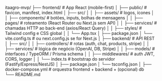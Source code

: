 




itaagro-mvp/
├── frontend/                # App React (mobile-first)
│   ├── public/              # favicon, manifest, index.html
│   ├── src/
│   │   ├── assets/          # logos, ícones
│   │   ├── components/      # botões, inputs, bolhas de mensagens
│   │   ├── pages/           # roteamento (React Router ou Next.js sem API)
│   │   ├── services/        # chamadas HTTP ao back-end (axios/React Query)
│   │   ├── styles/          # Tailwind config e CSS global
│   │   └── App.tsx
│   ├── package.json
│   └── vite.config.ts       # ou next.config.js se for Next.js
│
├── backend/                 # API REST
│   ├── src/
│   │   ├── controllers/     # rotas (auth, chat, products, stripe)
│   │   ├── services/        # lógica de negócio (OpenAI, DB, Stripe)
│   │   ├── models/          # interfaces / TypeORM / Prisma schema
│   │   ├── middlewares/     # auth JWT, CORS, logger
│   │   └── index.ts         # bootstrap do servidor (Fastify/Express/NestJS)
│   ├── package.json
│   └── tsconfig.json
│
├── docker-compose.yml       # orquestra frontend + backend + (opcional) db  
└── README.md
